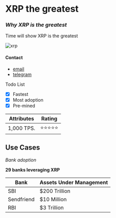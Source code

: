 # XRP the greatest

### *Why XRP is the greatest*

Time will show XRP is the greatest

![xrp](https://thumbor.forbes.com/thumbor/960x0/https%3A%2F%2Fspecials-images.forbesimg.com%2Fdam%2Fimageserve%2F974630856%2F960x0.jpg%3Ffit%3Dscale)


#### Contact
- [email](mailto:tony92bravo@gmail.com)
- [telegram](https://t.me/tonycann)

Todo List

- [x] Fastest
- [x] Most adoption
- [x] Pre-mined

| Attributes | Rating      |
| ------     | -----       |
| 1,000 TPS. | ⭐️⭐️⭐️⭐️⭐️ |


## Use Cases

*Bank adoption*

**29 banks leveraging XRP**

| Bank       | Assets Under Management |
| ----       | ----------------------- |
| SBI        | $200 Trillion           |
| Sendfriend | $10 Million             |
| RBI        | $3 Trillion             |
